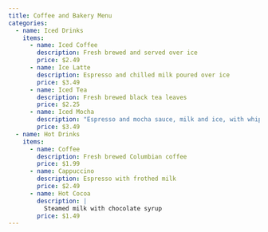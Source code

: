 ```yaml
---
title: Coffee and Bakery Menu
categories:
  - name: Iced Drinks
    items:
      - name: Iced Coffee
        description: Fresh brewed and served over ice
        price: $2.49
      - name: Ice Latte
        description: Espresso and chilled milk poured over ice
        price: $3.49
      - name: Iced Tea
        description: Fresh brewed black tea leaves
        price: $2.25
      - name: Iced Mocha
        description: "Espresso and mocha sauce, milk and ice, with whipped cream "
        price: $3.49
  - name: Hot Drinks
    items:
      - name: Coffee
        description: Fresh brewed Columbian coffee
        price: $1.99
      - name: Cappuccino
        description: Espresso with frothed milk
        price: $2.49
      - name: Hot Cocoa
        description: |
          Steamed milk with chocolate syrup
        price: $1.49
---
```

